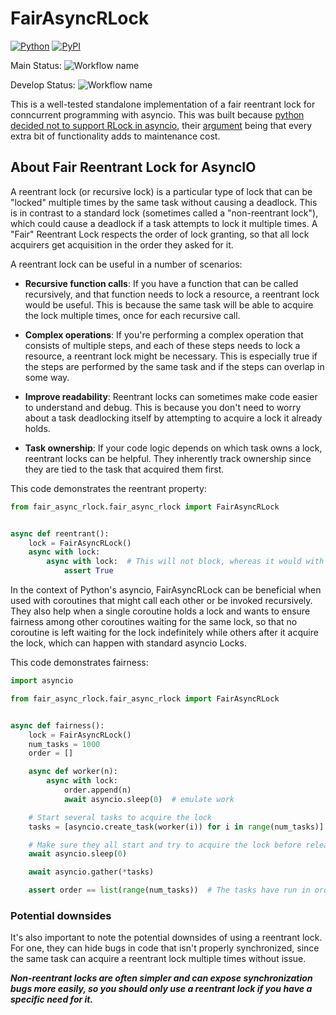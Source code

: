 # FairAsyncRLock
[![Python](https://img.shields.io/pypi/pyversions/fair_async_rlock.svg)](https://badge.fury.io/py/fair_async_rlock)
[![PyPI](https://badge.fury.io/py/fair_async_rlock.svg)](https://badge.fury.io/py/fair_async_rlock)

Main Status: ![Workflow name](https://github.com/JoshuaAlbert/FairAsyncRLock/actions/workflows/unittests.yml/badge.svg?branch=main)

Develop Status: ![Workflow name](https://github.com/JoshuaAlbert/FairAsyncRLock/actions/workflows/unittests.yml/badge.svg?branch=develop)

This is a well-tested standalone implementation of a fair reentrant lock for conncurrent programming with asyncio.
This was built
because [python decided not to support RLock in asyncio](https://discuss.python.org/t/asyncio-rlock-reentrant-locks-for-async-python/21509),
their [argument](https://discuss.python.org/t/asyncio-rlock-reentrant-locks-for-async-python/21509/2) being that every
extra bit of functionality adds to maintenance cost.

## About Fair Reentrant Lock for AsyncIO

A reentrant lock (or recursive lock) is a particular type of lock that can be "locked" multiple times by the same task
without causing a deadlock. This is in contrast to a standard lock (sometimes called a "non-reentrant lock"), which
could cause a deadlock if a task attempts to lock it multiple times. A "Fair" Reentrant Lock respects the order of lock
granting, so that all lock acquirers get acquisition in the order they asked for it.

A reentrant lock can be useful in a number of scenarios:

* **Recursive function calls**: If you have a function that can be called recursively, and that function needs to lock a
  resource, a reentrant lock would be useful. This is because the same task will be able to acquire the lock multiple
  times, once for each recursive call.

* **Complex operations**: If you're performing a complex operation that consists of multiple steps, and each of these
  steps
  needs to lock a resource, a reentrant lock might be necessary. This is especially true if the steps are performed by
  the
  same task and if the steps can overlap in some way.

* **Improve readability**: Reentrant locks can sometimes make code easier to understand and debug. This is because you
  don't
  need to worry about a task deadlocking itself by attempting to acquire a lock it already holds.

* **Task ownership**: If your code logic depends on which task owns a lock, reentrant locks can be
  helpful. They inherently track ownership since they are tied to the task that acquired them first.

This code demonstrates the reentrant property:

```python
from fair_async_rlock.fair_async_rlock import FairAsyncRLock


async def reentrant():
    lock = FairAsyncRLock()
    async with lock:
        async with lock:  # This will not block, whereas it would with asyncio.Lock
            assert True
```

In the context of Python's asyncio, FairAsyncRLock can be beneficial when used with
coroutines that might call each other or be invoked recursively. They also help when a single coroutine holds a lock and
wants to ensure fairness among other coroutines waiting for the same lock, so that no coroutine is left waiting for the
lock indefinitely while others after it acquire the lock, which can happen with standard asyncio Locks.

This code demonstrates fairness:

```python
import asyncio

from fair_async_rlock.fair_async_rlock import FairAsyncRLock


async def fairness():
    lock = FairAsyncRLock()
    num_tasks = 1000
    order = []

    async def worker(n):
        async with lock:
            order.append(n)
            await asyncio.sleep(0)  # emulate work

    # Start several tasks to acquire the lock
    tasks = [asyncio.create_task(worker(i)) for i in range(num_tasks)]

    # Make sure they all start and try to acquire the lock before releasing it
    await asyncio.sleep(0)

    await asyncio.gather(*tasks)

    assert order == list(range(num_tasks))  # The tasks have run in order
```

### Potential downsides

It's also important to note the potential downsides of using a reentrant lock.
For one, they can hide bugs in code that isn't properly synchronized, since
the same task can acquire a reentrant lock multiple times without issue.

**_Non-reentrant locks are often simpler and can expose synchronization bugs more easily, so you should only use a
reentrant lock if you have a specific need for it._**
